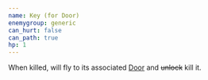 ```yaml
---
name: Key (for Door)
enemygroup: generic
can_hurt: false
can_path: true
hp: 1
---
```


When killed, will fly to its associated [Door](#enemy-door-for-key) and ~~unlock~~ kill it.
